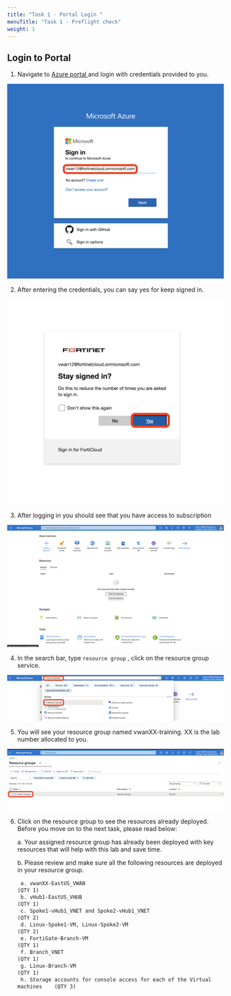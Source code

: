 ```yaml
---
title: "Task 1 - Portal Login "
menuTitle: "Task 1 - Preflight check"
weight: 1
---
```


## Login to Portal

1. Navigate to [Azure portal ](https://portal.azure.com "Azure Portal") and login with credentials provided to you. 

![portallogin1](../images/portallogin1.png)

2. After entering the credentials, you can say yes for keep signed in. 

![portallogin2](../images/portallogin2.png)

3. After logging in you should see that you have access to subscription 

![portallogin3](../images/portallogin3.png)

4. In the search bar, type ```resource group``` , click on the resource group service. 

![portallogin3_1](../images/portallogin3_1.png)

5. You will see your resource group named vwanXX-training. XX is the lab number allocated to you.

![portallogin4](../images/portallogin4.png)

6. Click on the resource group to see the resources already deployed. Before you move on to the next task, please read below: 

    a. Your assigned resource group has already been deployed with key resources that will help with this lab and save time. 
    
    b. Please review and make sure all the following resources are deployed in your resource group.

        a. vwanXX-EastUS_VWAN                                                      (QTY 1)
        b. vHub1-EastUS_VHUB                                                       (QTY 1)
        c. Spoke1-vHub1_VNET and Spoke2-vHub1_VNET                                 (QTY 2)
        d. Linux-Spoke1-VM, Linux-Spoke2-VM                                        (QTY 2)
        e. FortiGate-Branch-VM                                                     (QTY 1)
        f. Branch_VNET                                                             (QTY 1)
        g. Linux-Branch-VM                                                         (QTY 1)
        h. Storage accounts for console access for each of the Virtual machines    (QTY 3)
